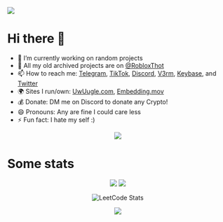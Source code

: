 ![](https://hit.yhype.me/github/profile?user_id=67937010)

<div align="left" width="10">
<h1>Hi there 👋</h1>

- 🔭 I’m currently working on random projects
- 📁 All my old archived projects are on [@RobloxThot]
- 📫 How to reach me: [Telegram], [TikTok], [Discord], [V3rm], [Keybase], and [Twitter]
- 🌍 Sites I run/own: [UwUugle.com], [Embedding.mov]
- 💰 Donate: DM me on Discord to donate any Crypto!
- 😄 Pronouns: Any are fine I could care less
- ⚡ Fun fact: I hate my self :)

</div>


<div align="center">
<img align="center" src="https://lanyard.cnrad.dev/api/378746510596243458" /><br>
<!--<img align="center" src="https://user-images.githubusercontent.com/67937010/172744784-e16cebdd-f070-45bd-a0bb-b771ac8dad74.gif" /><br>-->
</div>

<h1>Some stats</h1>

<div align="center">

![](https://github-readme-stats.vercel.app/api?username=roblox-thot&include_all_commits=true&show_icons=true&hide_border=true&hide_title=true&count_private=true&theme=dracula)
![](https://github-readme-stats.vercel.app/api/top-langs/?username=roblox-thot&layout=compact&count_private=true&langs_count=8&hide_border=true&theme=dracula)

![LeetCode Stats](https://leetcard.jacoblin.cool/Roblox-Thot?theme=nord&font=Segoe%20UI&ext=activity)

<img align="center" src="https://komarev.com/ghpvc/?username=roblox-thot&color=e22319" /><br>
</div>


[TikTok]: https://www.tiktok.com/@roblox_thot "Roblox_Thot"
[Discord]: https://amitermed.com/0E8cqg "Roblox_Thot"
[V3rm]: https://v3rm.net/members/roblox-thot.519/ "Roblox Thot"
[Twitter]: https://amitermed.com/b5upHQ "@Robiox_Thot"
[Keybase]: https://keybase.io/roblox_thot "roblox_thot"
[Telegram]: https://amitermed.com/hSmyHw "@Roblox_Thot"
[@RobloxThot]: https://github.com/RobloxThot "@RobloxThot"

[UwUugle.com]: https://uwuugle.com
[Embedding.mov]: https://embedding.mov/ies
